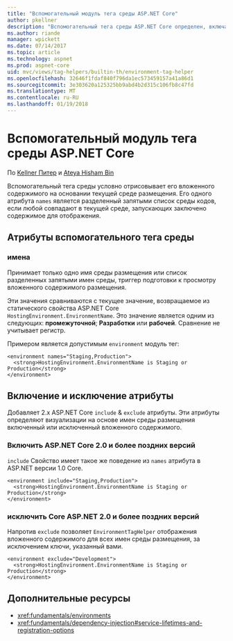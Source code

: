 ```yaml
---
title: "Вспомогательный модуль тега среды ASP.NET Core"
author: pkellner
description: "Вспомогательный тега среды ASP.NET Core определен, включая все свойства"
ms.author: riande
manager: wpickett
ms.date: 07/14/2017
ms.topic: article
ms.technology: aspnet
ms.prod: aspnet-core
uid: mvc/views/tag-helpers/builtin-th/environment-tag-helper
ms.openlocfilehash: 32646f1fdaf840f796da1ec573459157a41a86d1
ms.sourcegitcommit: 3e303620a125325bb9abd4b2d315c106fb8c47fd
ms.translationtype: MT
ms.contentlocale: ru-RU
ms.lasthandoff: 01/19/2018
---
```

# <a name="environment-tag-helper-in-aspnet-core"></a>Вспомогательный модуль тега среды ASP.NET Core

По [Kellner Питер](http://peterkellner.net) и [Ateya Hisham Bin](https://twitter.com/hishambinateya)

Вспомогательный тега среды условно отрисовывает его вложенного содержимого на основании текущей среде размещения. Его одного атрибута `names` является разделенный запятыми список среды кодов, если любой совпадают в текущей среде, запускающих заключено содержимое для отображения.

## <a name="environment-tag-helper-attributes"></a>Атрибуты вспомогательного тега среды

### <a name="names"></a>имена

Принимает только одно имя среды размещения или список разделенных запятыми имен среды, триггер подготовки к просмотру вложенного содержимого размещения.

Эти значения сравниваются с текущее значение, возвращаемое из статического свойства ASP.NET Core `HostingEnvironment.EnvironmentName`.  Это значение является одним из следующих: **промежуточной**; **Разработки** или **рабочей**. Сравнение не учитывает регистр.

Примером является допустимым `environment` модуль тег:

```cshtml
<environment names="Staging,Production">
  <strong>HostingEnvironment.EnvironmentName is Staging or Production</strong>
</environment>
```

## <a name="include-and-exclude-attributes"></a>Включение и исключение атрибуты

Добавляет 2.x ASP.NET Core `include`  &  `exclude` атрибуты. Эти атрибуты определяют визуализации на основе имен среды размещения включенный или исключенный вложенного содержимого.

### <a name="include-aspnet-core-20-and-later"></a>Включить ASP.NET Core 2.0 и более поздних версий

`include` Свойство имеет такое же поведение из `names` атрибута в ASP.NET версии 1.0 Core.

```cshtml
<environment include="Staging,Production">
  <strong>HostingEnvironment.EnvironmentName is Staging or Production</strong>
</environment>
```

### <a name="exclude-aspnet-core-20-and-later"></a>исключить Core ASP.NET 2.0 и более поздних версий

Напротив `exclude` позволяет `EnvironmentTagHelper` отображения вложенного содержимого для всех имен среды размещения, за исключением ключи, указанный вами.

```cshtml
<environment exclude="Development">
  <strong>HostingEnvironment.EnvironmentName is Staging or Production</strong>
</environment>
```

## <a name="additional-resources"></a>Дополнительные ресурсы

* <xref:fundamentals/environments>
* <xref:fundamentals/dependency-injection#service-lifetimes-and-registration-options>
